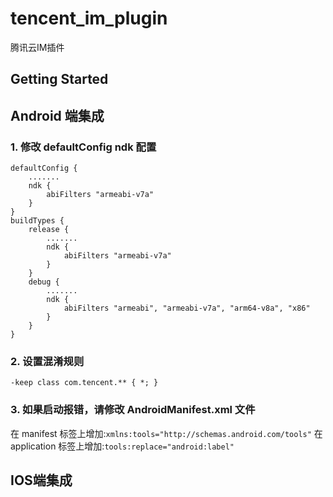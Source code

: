 # tencent_im_plugin

腾讯云IM插件

## Getting Started

## Android 端集成

### 1. 修改 defaultConfig ndk 配置
```
defaultConfig {
    .......
    ndk {
        abiFilters "armeabi-v7a"
    }
}
buildTypes {
    release {
        .......
        ndk {
            abiFilters "armeabi-v7a"
        }
    }
    debug {
        .......
        ndk {
            abiFilters "armeabi", "armeabi-v7a", "arm64-v8a", "x86"
        }
    }
}
```
### 2. 设置混淆规则
```
-keep class com.tencent.** { *; }
```

### 3. 如果启动报错，请修改 AndroidManifest.xml 文件
在 manifest 标签上增加:``xmlns:tools="http://schemas.android.com/tools"``
在 application 标签上增加:``tools:replace="android:label"``

## IOS端集成